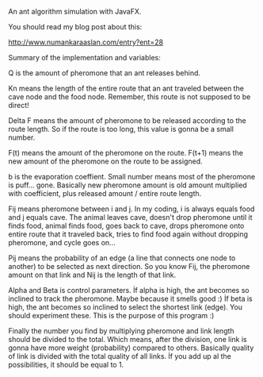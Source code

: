 An ant algorithm simulation with JavaFX.

You should read my blog post about this:

http://www.numankaraaslan.com/entry?ent=28

Summary of the implementation and variables:

Q is the amount of pheromone that an ant releases behind.

Kn means the length of the entire route that an ant traveled between the cave node and the food node. Remember, this route is not supposed to be direct!

Delta F means the amount of pheromone to be released according to the route length. So if the route is too long, this value is gonna be a small number.

F(t) means the amount of the pheromone on the route. F(t+1) means the new amount of the pheromone on the route to be assigned.

b is the evaporation coeffient. Small number means most of the pheromone is puff... gone.
Basically new pheromone amount is old amount multiplied with coefficient, plus released amount / entire route length.

Fij means pheromone between i and j. In my coding, i is always equals food and j equals cave. The animal leaves cave, doesn't drop pheromone until it finds food, animal finds food, goes back to cave, drops pheromone onto entire route that it traveled back, tries to find food again without dropping pheromone, and cycle goes on...

Pij means the probability of an edge (a line that connects one node to another) to be selected as next direction.
So you know Fij, the pheromone amount on that link and Nij is the length of that link.

Alpha and Beta is control parameters. İf alpha is high, the ant becomes so inclined to track the pheromone. Maybe because it smells good :)
İf beta is high, the ant becomes so inclined to select the shortest link (edge). You should experiment these. This is the purpose of this program :)

Finally the number you find by multiplying pheromone and link length should be divided to the total.
Which means, after the division, one link is gonna have more weight (probability) compared to others.
Basically quality of link is divided with the total quality of all links.
İf you add up al the possibilities, it should be equal to 1.
